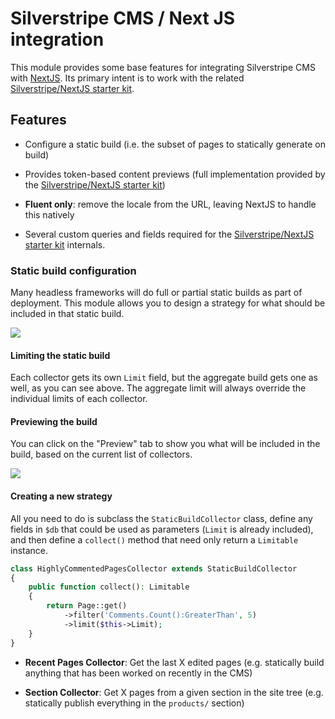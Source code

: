 # Silverstripe CMS / Next JS integration

This module provides some base features for integrating Silverstripe CMS
with [NextJS](https://nextjs.org). Its primary intent is to work with 
the related [Silverstripe/NextJS starter kit](https://github.com/silverstripe/silverstripe-nextjs-starter).

## Features

* Configure a static build (i.e. the subset of pages to statically generate on build)

* Provides token-based content previews (full implementation provided
by the [Silverstripe/NextJS starter kit](https://github.com/silverstripe/silverstripe-nextjs-starter))

* **Fluent only**: remove the locale from the URL, leaving NextJS to handle
this natively

* Several custom queries and fields required for the [Silverstripe/NextJS starter kit](https://github.com/silverstripe/silverstripe-nextjs-starter) internals.

### Static build configuration


Many headless frameworks will do full or partial static builds as part of deployment. This module allows you to design a strategy for what should be included in that static build.

<img src="https://raw.githubusercontent.com/silverstripe/silverstripe-nextjs/main/screenshots/static_build.png" />


#### Limiting the static build

Each collector gets its own `Limit` field, but the aggregate build gets one as well, as you can see above. The aggregate limit will always override the individual limits of each collector.

#### Previewing the build

You can click on the "Preview" tab to show you what will be included in the build, based on the current list of collectors.

<img src="https://raw.githubusercontent.com/silverstripe/silverstripe-nextjs/main/screenshots/preview_build.png" />

#### Creating a new strategy

All you need to do is subclass the `StaticBuildCollector` class, define any fields in `$db` that could be used as parameters (`Limit` is already included), and then define a `collect()` method that need only return a `Limitable` instance.

```php
class HighlyCommentedPagesCollector extends StaticBuildCollector
{
    public function collect(): Limitable
    {
        return Page::get()
            ->filter('Comments.Count():GreaterThan', 5)
            ->limit($this->Limit);
    }
}
```

* **Recent Pages Collector**: Get the last X edited pages (e.g. statically build anything that has been worked on recently in the CMS)

* **Section Collector**: Get X pages from a given section in the site tree (e.g. statically publish everything in the `products/` section)
